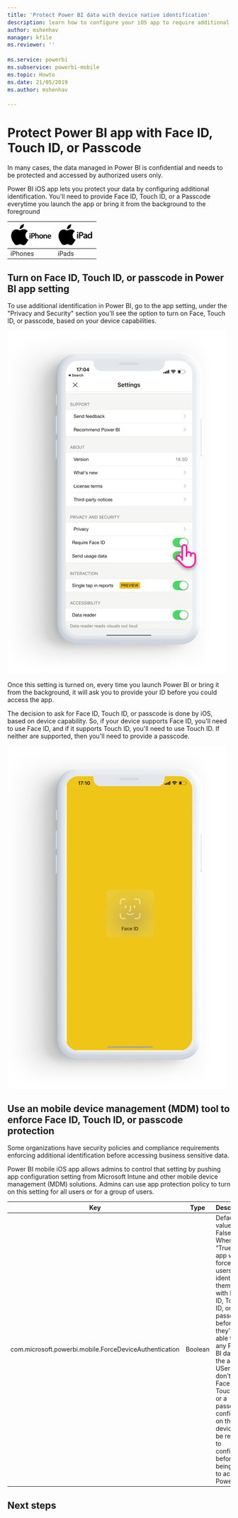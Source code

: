 ```yaml
---
title: 'Protect Power BI data with device native identification'
description: learn how to configure your iOS app to require additional identification before you can access your Power BI data
author: mshenhav
manager: kfile
ms.reviewer: ''

ms.service: powerbi
ms.subservice: powerbi-mobile
ms.topic: Howto
ms.date: 21/05/2019
ms.author: mshenhav

---
```

# Protect Power BI app with Face ID, Touch ID, or Passcode 

In many cases, the data managed in Power BI is confidential and needs to be protected and accessed by authorized users only. 

Power BI iOS app lets you protect your data by configuring additional identification. You'll need to provide Face ID, Touch ID, or a Passcode everytime you launch the app or bring it from the background to the foreground

| ![iPhone](./media/tutorial-mobile-apps-ios-qna/iphone-logo-50-px.png) | ![iPad](./media/tutorial-mobile-apps-ios-qna/ipad-logo-50-px.png) |
|:--- |:--- |
| iPhones |iPads |

## Turn on Face ID, Touch ID, or passcode in Power BI app setting

To use additional identification in Power BI, go to the app setting, under the "Privacy and Security" section you'll see the option to turn on Face, Touch ID, or passcode, based on your device capabilities.

![Power BI iOS app setting page](./media/mobile-ios-native-secure-access/mobile-ios-native-secured-setting.png)

Once this setting is turned on, every time you launch Power BI or bring it from the background, it will ask you to provide your ID before you could access the app. 

The decision to ask for Face ID, Touch ID, or passcode is done by iOS, based on device capability. So, if your device supports Face ID, you'll need to use Face ID, and if it supports Touch ID, you'll need to use Touch ID. If neither are supported, then you'll need to provide a passcode.

![Power BI iOS Face ID](./media/mobile-ios-native-secure-access/mobile-ios-native-secured-faceid.png)

## Use an mobile device management (MDM) tool to enforce Face ID, Touch ID, or passcode protection

Some organizations have security policies and compliance requirements enforcing additional identification before accessing business sensitive data. 

Power BI mobile iOS app allows admins to control that setting by pushing app configuration setting from Microsoft Intune and other mobile device management (MDM) solutions. Admins can use app protection policy to turn on this setting for all users or for a group of users.

|Key  |Type  |Description  |
|---------|---------|---------|
| com.microsoft.powerbi.mobile.ForceDeviceAuthentication | Boolean | Default value is False <br>When set to “True”, the app will force the users to identify themselves with Face ID, Touch ID, or passcode before they're be able to view any Power BI data in the app. USers who don't have Face ID, Touch ID, or a passcode configured on their device, will be required to configure it before being able to access Power BI  |

## Next steps


